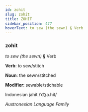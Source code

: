 ```yaml
---
id: zohit
slug: zohit
title: ZOHİT
sidebar_position: 477
hoverText: to sew (the sewn) § Verb
---
```


### zohit

*to sew (the sewn)* **§** Verb

**Verb**: to sew/stitch

**Noun**: the sewn/stitched

**Modifier**: sewable/stichable

Indonesian jahit /ˈd͡ʒa.hit/

*Austronesian Language Family*